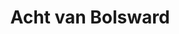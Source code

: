 ---
title: Acht van Bolsward
description: Combi van Elfsteden en Zuiderzee route
tijd: ± 6 uren
route_url:
omgeving:
  - bolsward
  - schettens
  - wimatsum
  - arum
  - hichtum
prijs: '175'
sloepen:
  - beenakker
  - petter
---